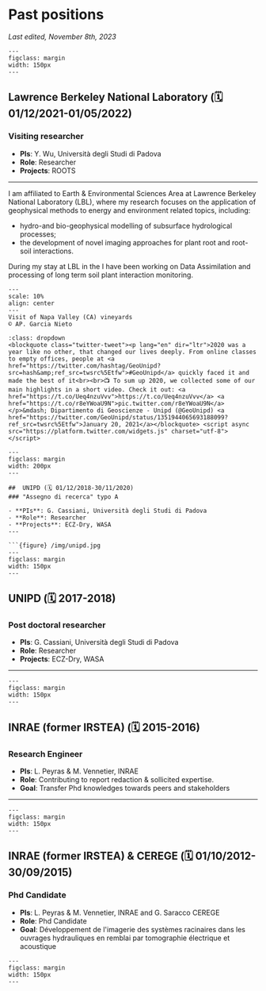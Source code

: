 #  Past positions

_Last edited, November 8th, 2023_

```{figure} /img/BerkeleyLablogo.png
---
figclass: margin
width: 150px
---
```
##  Lawrence Berkeley National Laboratory (🗓️ 01/12/2021-01/05/2022)
### Visiting researcher

- **PIs**: Y. Wu, Università degli Studi di Padova
- **Role**: Researcher 
- **Projects**: ROOTS
---

I am affiliated to Earth & Environmental Sciences Area at Lawrence Berkeley National Laboratory (LBL), where my research focuses on the application of geophysical methods to energy and environment related topics, including:
- hydro-and bio-geophysical modelling of subsurface hydrological processes;
- the development of novel imaging approaches for plant root and root-soil interactions.

During my stay at LBL in the I have been working on Data Assimilation and processing of long term soil plant interaction monitoring.

```{figure} ../img/20211127_160259.jpg
---
scale: 10%
align: center
---
Visit of Napa Valley (CA) vineyards
© AP. Garcia Nieto
```

```{seealso}
:class: dropdown
<blockquote class="twitter-tweet"><p lang="en" dir="ltr">2020 was a year like no other, that changed our lives deeply. From online classes to empty offices, people at <a href="https://twitter.com/hashtag/GeoUnipd?src=hash&amp;ref_src=twsrc%5Etfw">#GeoUnipd</a> quickly faced it and made the best of it<br><br>📺 To sum up 2020, we collected some of our main highlights in a short video. Check it out: <a href="https://t.co/Ueq4nzuVvv">https://t.co/Ueq4nzuVvv</a> <a href="https://t.co/r8eYWoaU9N">pic.twitter.com/r8eYWoaU9N</a></p>&mdash; Dipartimento di Geoscienze - Unipd (@GeoUnipd) <a href="https://twitter.com/GeoUnipd/status/1351944065693188099?ref_src=twsrc%5Etfw">January 20, 2021</a></blockquote> <script async src="https://platform.twitter.com/widgets.js" charset="utf-8"></script>

```

```{figure} /img/BerkeleyLablogo.png
---
figclass: margin
width: 200px
---
```

```
##  UNIPD (🗓️ 01/12/2018-30/11/2020)
### "Assegno di recerca" typo A 

- **PIs**: G. Cassiani, Università degli Studi di Padova
- **Role**: Researcher 
- **Projects**: ECZ-Dry, WASA
---

```{figure} /img/unipd.jpg
---
figclass: margin
width: 150px
---
```
##  UNIPD (🗓️ 2017-2018)
### Post doctoral researcher

- **PIs**: G. Cassiani, Università degli Studi di Padova
- **Role**: Researcher 
- **Projects**: ECZ-Dry, WASA
---

```{figure} /img/inraelogo.png
---
figclass: margin
width: 150px
---
```
##  INRAE (former IRSTEA) (🗓️ 2015-2016)
### Research Engineer

- **PIs**: L. Peyras & M. Vennetier, INRAE
- **Role**: Contributing to report redaction & sollicited expertise. 
- **Goal**: Transfer Phd knowledges towards peers and stakeholders
---


```{figure} /img/inraelogo.png
---
figclass: margin
width: 150px
---
```

##  INRAE (former IRSTEA) & CEREGE (🗓️ 01/10/2012-30/09/2015)
### Phd Candidate 

- **PIs**: L. Peyras & M. Vennetier, INRAE and G. Saracco CEREGE
- **Role**: Phd Candidate 
- **Goal**: Développement de l'imagerie des systèmes racinaires dans les ouvrages hydrauliques en remblai par tomographie électrique et acoustique


```{figure} /img/inraelogo.png
---
figclass: margin
width: 150px
---
```






